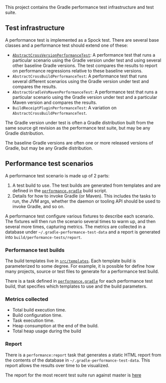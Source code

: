 
This project contains the Gradle performance test infrastructure and test suite.

## Test infrastructure

A performance test is implemented as a Spock test. There are several base classes and a performance test should extend one of these:

- [`AbstractCrossVersionPerformanceTest`](src/testFixtures/groovy/org/gradle/performance/AbstractCrossVersionPerformanceTest.groovy): A performance test that runs a particular scenario using the 
Gradle version under test and using several other baseline Gradle versions. The test compares the results to report on performance regressions relative to these baseline versions. 
- `AbstractCrossBuildPerformanceTest`: A performance test that runs several different scenarios using the Gradle version under test and compares the results.
- `AbstractGradleVsMavenPerformanceTest`: A performance test that runs a particular scenario using the Gradle version under test and a particular Maven version and compares the results.
- `BuildReceiptPluginPerformanceTest`: A variation on `AbstractCrossBuildPerformanceTest`.

The Gradle version under test is often a Gradle distribution built from the same source git revision as the performance test suite, but may be any Gradle distribution. 

The baseline Gradle versions are often one or more released versions of Gradle, but may be any Gradle distribution.

## Performance test scenarios

A performance test scenario is made up of 2 parts:

1. A test build to use. The test builds are generated from templates and are defined in the [`performance.gradle`](performance.gradle) build script. 
2. Details for how to invoke Gradle (or Maven). This includes the tasks to run, the JVM args, whether the daemon or tooling API should be used to invoke Gradle, and so on.

A performance test configure various fixtures to describe each scenario. The fixtures will then run the scenario several times to warm up, and then several more times, capturing metrics.
The metrics are collected in a database under `~/.gradle-performance-test-data` and a report is generated into `build/performance-tests/report`.

### Performance test builds

The build templates live in [`src/templates`](src/templates). Each template build is parameterized to some degree. For example, it is possible for define how many projects, source 
or test files to generate for a performance test build.

There is a task defined in [`performance.gradle`](performance.gradle) for each performance test build, that specifies which templates to use and the build parameters.

### Metrics collected

- Total build execution time.
- Build configuration time.
- Task execution time.
- Heap consumption at the end of the build.
- Total heap usage during the build

### Report

There is a `performance:report` task that generates a static HTML report from the contents of the database in `~/.gradle-performance-test-data`. This report allows the results over
time to be visualized.

The report for the most recent test suite run against master is [here](https://builds.gradle.org/repository/download/Gradle_Master_Performance_Linux/.lastFinished/results/report/index.html)
